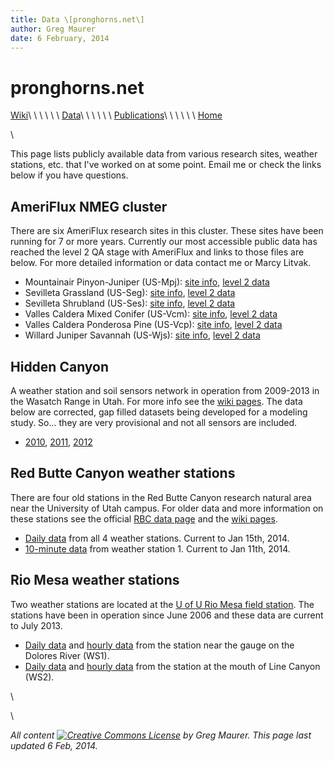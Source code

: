 ```yaml
---
title: Data \[pronghorns.net\]
author: Greg Maurer
date: 6 February, 2014
---
```


pronghorns.net
==============

<div id="banner"></div>

[Wiki](http://github.com/gremau/gremau.github.io/wiki)\ \ \ \ \ \ 
[Data](http://greg.pronghorns.net/data.html)\ \ \ \ \ \ 
[Publications](http://greg.pronghorns.net/publications.html)\ \ \ \ \ \ 
[Home](http://greg.pronghorns.net/index.html)

\

This page lists publicly available data from various research sites, weather stations, etc. that I've worked on at some point. Email me or check the links below if you have questions.


## AmeriFlux NMEG cluster

There are six AmeriFlux research sites in this cluster. These sites have been running for 7 or more years. Currently our most accessible public data has reached the level 2 QA stage with AmeriFlux and links to those files are below. For more detailed information or data contact me or Marcy Litvak.


* Mountainair Pinyon-Juniper (US-Mpj): [site info](http://ameriflux-data.lbl.gov:8080/SitePages/siteInfo.aspx?US-Mpj), [level 2 data](ftp://cdiac.ornl.gov/pub/ameriflux/data/Level2/Sites_ByName/Mountainair_Pinyon_Juniper_Woodland/)
* Sevilleta Grassland (US-Seg): [site info](http://ameriflux-data.lbl.gov:8080/SitePages/siteInfo.aspx?US-Seg), [level 2 data](ftp://cdiac.ornl.gov/pub/ameriflux/data/Level2/Sites_ByName/Sevilleta_Grassland/)
* Sevilleta Shrubland (US-Ses): [site info](http://ameriflux-data.lbl.gov:8080/SitePages/siteInfo.aspx?US-Ses), [level 2 data](ftp://cdiac.ornl.gov/pub/ameriflux/data/Level2/Sites_ByName/Sevilleta_Shrubland/)
* Valles Caldera Mixed Conifer (US-Vcm): [site info](http://ameriflux-data.lbl.gov:8080/SitePages/siteInfo.aspx?US-Vcm), [level 2 data](ftp://cdiac.ornl.gov/pub/ameriflux/data/Level2/Sites_ByName/Valles_Caldera_Mixed_Conifer/)
* Valles Caldera Ponderosa Pine (US-Vcp): [site info](http://ameriflux-data.lbl.gov:8080/SitePages/siteInfo.aspx?US-Vcp), [level 2 data](ftp://cdiac.ornl.gov/pub/ameriflux/data/Level2/Sites_ByName/Valles_Caldera_Ponderosa_Pine/)
* Willard Juniper Savannah (US-Wjs): [site info](http://ameriflux-data.lbl.gov:8080/SitePages/siteInfo.aspx?US-Wjs), [level 2 data](ftp://cdiac.ornl.gov/pub/ameriflux/data/Level2/Sites_ByName/Willard_Juniper_Savannah/)


## Hidden Canyon

A weather station and soil sensors network in operation from 2009-2013 in the Wasatch Range in Utah. For more info see the [wiki pages](http://greg.pronghorns.net/wiki/hiddencanyon:sitedescription). The data below are corrected, gap filled datasets being developed for a modeling study. So... they are very provisional and not all sensors are included.

-  [2010](./publicdata/2010SNOBALdata.csv), [2011](./publicdata/2011SNOBALdata.csv), [2012](./publicdata/2012SNOBALdata.csv) 


## Red Butte Canyon weather stations

There are four old stations in the Red Butte Canyon research natural area near the University of Utah campus. For older data and more information on these stations see the official [RBC data page](http://ecophys.utah.edu/download/Red_Butte_Weather/) and the [wiki pages](http://greg.pronghorns.net/wiki/redbutte:weatherstations).

-  [Daily data](./publicdata/RBWSall_140115.txt) from all 4 weather stations. Current to Jan 15th, 2014.
-  [10-minute data](./publicdata/RBWS1_highres_140111.txt) from weather station 1. Current to Jan 11th, 2014.

## Rio Mesa weather stations

Two weather stations are located at the [U of U Rio Mesa field station](http://riomesa.utah.edu/). The stations have been in operation since June 2006 and these data are current to July 2013.

-  [Daily data](./publicdata/GaugeStationWx1_Daily.dat) and [hourly data](./publicdata/GaugeStationWx1_QrtrHour.dat) from the station near the gauge on the Dolores River (WS1).
-  [Daily data](./publicdata/LineCanyonWx2_Daily.dat) and [hourly data](./publicdata/LineCanyonWx2_QrtrHour.dat) from the station at the mouth of Line Canyon (WS2).

\ 

\ 

*All content [![Creative Commons
License](http://i.creativecommons.org/l/by-sa/3.0/80x15.png)](http://creativecommons.org/licenses/by-sa/3.0/) by Greg Maurer. This page last updated 6 Feb, 2014.*
